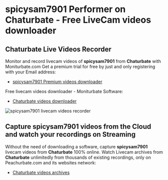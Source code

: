 # spicysam7901 Performer on Chaturbate - Free LiveCam videos downloader

## Chaturbate Live Videos Recorder

Monitor and record livecam videos of **spicysam7901** from **Chaturbate** with Moniturbate.com
Get a premium trial for free by just and only registering with your Email address:
* [spicysam7901 Premium videos downloader](https://moniturbate.com/request-demo-licence-key.html)

Free livecam videos downloader - Moniturbate Software:
* [Chaturbate videos downloader](https://moniturbate.com/moniturbate-download-software.html)

![spicysam7901 livecam videos recorder](https://peachurnet.com/templates/moniturbate-software.png)


## Capture spicysam7901 videos from the Cloud and watch your recordings on Streaming

Without the need of downloading a software, capture **spicysam7901** livecam videos from **Chaturbate** 100% online.
Watch Livecam archives from **Chaturbate** unlimitedly from thousands of existing recordings, only on Peachurbate.com and its websites network:
* [Chaturbate videos archives](https://peachurnet.com/)